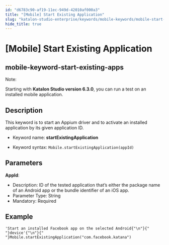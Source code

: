 ```yaml
---
id: "d6783c90-af19-11ec-949d-42010af000a3"
title: "[Mobile] Start Existing Application"
slug: "katalon-studio-enterprise/keywords/mobile-keywords/mobile-start-existing-application"
hide_title: true
---
```


# <a id="id_0" class="anchor_top_offset"/><a id="ariaid-title1" class="anchor_top_offset"/>[Mobile] Start Existing Application

  

## <a id="id_0__id" class="anchor_top_offset"/>mobile-keyword-start-existing-apps

              
<div xmlns="http://www.w3.org/1999/xhtml" className="note note note_note"><span className="note__title">Note:</span> 
  <p className="p">Starting with <strong className="ph b">Katalon Studio version 6.3.0</strong>, you
    can run a test on an installed mobile application.</p>
</div>
      
  

## <a id="id_0__id_1" class="anchor_top_offset"/>Description

              
<p xmlns="http://www.w3.org/1999/xhtml" className="p">This keyword is to start an Appium driver and to activate an   installed application by its given application ID.</p> 
      
<ul xmlns="http://www.w3.org/1999/xhtml" className="ul">   <li className="li">     <p className="p">Keyword name: <strong className="ph b">startExistingApplication</strong>     </p>   </li>   <li className="li">     <p className="p">Keyword syntax:       <code className="ph codeph">Mobile.startExistingApplication(appId)</code>     </p>   </li> </ul> 
      
  

## <a id="id_0__id_2" class="anchor_top_offset"/>Parameters

              
<p xmlns="http://www.w3.org/1999/xhtml" className="p">   <strong className="ph b">AppId</strong>:</p> 
      
<ul xmlns="http://www.w3.org/1999/xhtml" className="ul">   <li className="li">Description: ID of the tested application that’s either     the package name of an Android app or the bundle identifier of an     iOS app.</li>   <li className="li">Parameter Type: String</li>   <li className="li">Mandatory: Required</li> </ul> 
      
  

## <a id="id_0__id_3" class="anchor_top_offset"/>Example

              
<div xmlns="http://www.w3.org/1999/xhtml" className="p">
  <pre className="pre codeblock"><code>'Start an installed Facebook app on the selected Android{"\n"}{"            "}device'{"\n"}{"            "}Mobile.startExistingApplication("com.facebook.katana")</code></pre>
</div>
      

